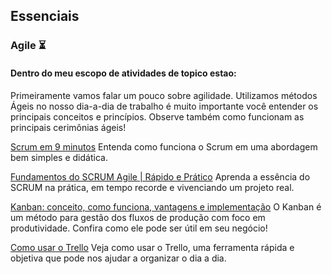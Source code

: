 ## Essenciais
### Agile ⏳

#### Dentro do meu escopo de atividades de topico estao:

Primeiramente vamos falar um pouco sobre agilidade. Utilizamos métodos Ágeis no nosso dia-a-dia de trabalho é muito importante você entender os principais conceitos e princípios. Observe também como funcionam as principais cerimônias ágeis!

[Scrum em 9 minutos](https://www.youtube.com/watch?v=XfvQWnRgxG0&ab_channel=MindMaster)
Entenda como funciona o Scrum em uma abordagem bem simples e didática.

[Fundamentos do SCRUM Agile | Rápido e Prático](https://www.udemy.com/course/fundamentos-scrum-agile/learn/lecture/24343530?learning_path_id=3851832#overview)
Aprenda a essência do SCRUM na prática, em tempo recorde e vivenciando um projeto real.

[Kanban: conceito, como funciona, vantagens e implementação](https://www.totvs.com/blog/negocios/kanban/)
O Kanban é um método para gestão dos fluxos de produção com foco em produtividade. Confira como ele pode ser útil em seu negócio!

[Como usar o Trello](https://www.youtube.com/watch?v=WWRSghj5w14)
Veja como usar o Trello, uma ferramenta rápida e objetiva que pode nos ajudar a organizar o dia a dia.